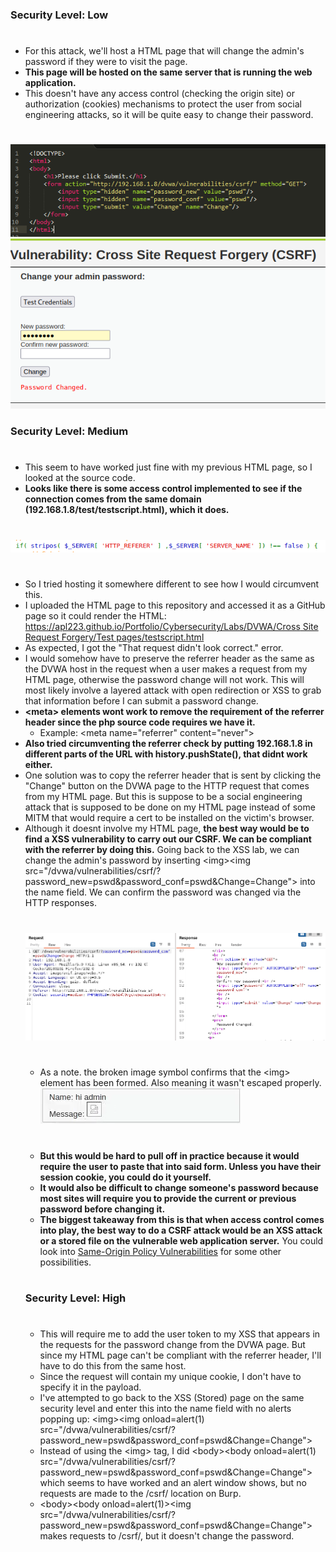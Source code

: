 ### Security Level: Low
#
* For this attack, we'll host a HTML page that will change the admin's password if they were to visit the page.
* **This page will be hosted on the same server that is running the web application.**
* This doesn't have any access control (checking the origin site) or authorization (cookies) mechanisms to protect the 
  user from social engineering attacks, so it will be quite easy to change their password.
#
![](./images/CSRF_Low1.png)
![](./images/CSRF_Low2.png)

### Security Level: Medium
#
* This seem to have worked just fine with my previous HTML page, so I looked at the source code.
* **Looks like there is some access control implemented to see if the connection comes from the same domain (192.168.1.8/test/testscript.html), which it does.**
#
![](./images/CSRF_Medium1.png)
#
* So I tried hosting it somewhere different to see how I would circumvent this.
* I uploaded the HTML page to this repository and accessed it as a GitHub page so it could render the HTML:
[https://apl223.github.io/Portfolio/Cybersecurity/Labs/DVWA/Cross Site Request Forgery/Test pages/testscript.html](https://apl223.github.io/Portfolio/Cybersecurity/Labs/DVWA/Cross%20Site%20Request%20Forgery/Test%20pages/testscript.html)
* As expected, I got the "That request didn't look correct." error.
* I would somehow have to preserve the referrer header as the same as the DVWA host in the request when a user makes a request from my HTML page,
  otherwise the password change will not work. This will most likely involve a layered attack with open redirection or XSS
  to grab that information before I can submit a password change.
* **<<span>meta> elements wont work to remove the requirement of the referrer header since the php source code requires we have it.**
    * Example: <<span>meta name="referrer" content="never"> 
* **Also tried circumventing the referrer check by putting 192.168.1.8 in different parts of the URL with history.pushState(), that didnt work either.**
* One solution was to copy the referrer header that is sent by clicking the "Change" button on the DVWA page to the
  HTTP request that comes from my HTML page. But this is suppose to be a social engineering attack that is supposed to be done on my HTML
  page instead of some MITM that would require a cert to be installed on the victim's browser.
* Although it doesnt involve my HTML page, **the best way would be to find a XSS vulnerability to carry out our CSRF. We can be compliant with the referrer by doing this.**
  Going back to the XSS lab, we can change the admin's password by inserting <img<span>><<span>img src="/dvwa/vulnerabilities/csrf/?password_new=pswd&password_conf=pswd&Change=Change">
  into the name field. We can confirm the password was changed via the HTTP responses.
  #
  ![](./images/CSRF_Medium2.png)
  #
  * As a note. the broken image symbol confirms that the <img<span>> element has been formed. Also meaning it wasn't escaped properly.
  ![](./images/CSRF_Medium3.png)
  #
  * **But this would be hard to pull off in practice because it would require the user to paste that into said form. Unless you have their session cookie, you could do it yourself.**
  * **It would also be difficult to change someone's password because most sites will require you to provide the current or previous password before changing it.**
  * **The biggest takeaway from this is that when access control comes into play, the best way to do a CSRF attack would be an XSS attack or a stored file on the vulnerable web application server.**
    You could look into [Same-Origin Policy Vulnerabilities](https://github.com/Apl223/Portfolio/blob/main/Cybersecurity/Books/BugBountyBootcamp/Same-Origin%20Policy%20Vulnerabilities/README.md) for some other possibilities.
  #
  ### Security Level: High
  #
  * This will require me to add the user token to my XSS that appears in the requests for the password change from the DVWA page.
    But since my HTML page can't be compliant with the referrer header, I'll have to do this from the same host.
  * Since the request will contain my unique cookie, I don't have to specify it in the payload.
  * I've attempted to go back to the XSS (Stored) page on the same security level and enter this into the name field with no alerts popping up:
   <img<meta>><<meta>img onload=alert(1) src="/dvwa/vulnerabilities/csrf/?password_new=pswd&password_conf=pswd&Change=Change">
  * Instead of using the <img<meta>> tag, I did <body<meta>><<meta>body onload=alert(1) src="/dvwa/vulnerabilities/csrf/?password_new=pswd&password_conf=pswd&Change=Change">
    which seems to have worked and an alert window shows, but no requests are made to the /csrf/ location on Burp.
  * <body<meta>><<meta>body onload=alert(1)><<meta>img src="/dvwa/vulnerabilities/csrf/?password_new=pswd&password_conf=pswd&Change=Change"> makes requests to /csrf/, but it doesn't change the password.
